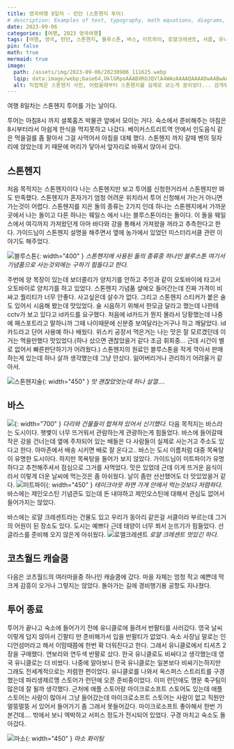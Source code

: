 ```yaml
---
title: 영국여행 8일차 - 런던 (스톤헨지 투어)
# description: Examples of text, typography, math equations, diagrams, flowcharts, pictures, videos, and more.
date: 2023-09-06
categories: [여행, 2023 영국여행]
tags: [여행, 영국, 런던, 스톤헨지, 블루스톤, 바스, 미트파이, 로얄크레센트, 서클, 유니클로, 마소, 마이크로소프트]
pin: false
math: true
mermaid: true
image:
  path: /assets/img/2023-09-06/20230906_111625.webp
  lqip: data:image/webp;base64,UklGRpoAAABXRUJQVlA4WAoAAAAQAAAADwAABwAAQUxQSDIAAAARL0AmbZurmr57yyIiqE8oiG0bejIYEQTgqiDA9vqnsUSI6H+oAERp2HZ65qP/VIAWAFZQOCBCAAAA8AEAnQEqEAAIAAVAfCWkAALp8sF8rgRgAP7o9FDvMCkMde9PK7euH5M1m6VWoDXf2FkP3BqV0ZYbO6NA/VFIAAAA
  alt: 직접찍은 스톤헨지 사진, 어렸을때부터 스톤헨지를 실제로 보는게 꿈이었다... 감개무량하다
---
```


여행 8일차는 스톤헨지 투어를 가는 날이다.

투어는 아침8시 까지 셜록홈즈 박물관 앞에서 모이는 거다. 숙소에서 준비해주는 아침은 8시부터라서 아쉽게 한식을 먹지못하고 나갔다.
베이커스트리트역 안에서 인도음식 같은 먹을걸를 좀 팔아서 그걸 사먹어서 아침을 대체 했다.
스톤헨지 까지 갈때 벤의 뒷자리에 앉았는데 키 때문에 머리가 닿아서 앞자리로 바꿔서 앉아서 갔다.

## 스톤헨지 
처음 목적지는 스톤헨지이다 나는 스톤헨지만 보고 투어를 신청한거라서 스톤헨지만 봐도 만족했다. 스톤헨지가 혼자가기 엄청 어려운 위치라서 투어 신청해서 가는거 아니면 가는것이 어렵다. 스톤헨지를 지은 돌의 종류는 2가지 인데 하나는 스톤헨지에서 가까운 곳에서 나는 돌이고 다른 하나는 웨일스 에서 나는 블루스톤이라는 돌이다. 이 돌을 웨일스에서 여긱까지 가져왔던게 아마 바다와 강을 통해서 가져왔을 꺼라고 추측한다고 한다. 가이드님이 스톤헨지 설명을 해주면서 옆에 농가에서 있었던 미스터리서클 관련 이야기도 해주었다.

![블루스톤](/assets/img/2023-09-06/20230906_113707.webp){: width="400" }
_스톤헨지에 사용된 돌의 종류중 하나인 블루스톤 여기서 기념품으로 사는것외에는 구하기 힘들다고 한다._


​주번에 양 목장이 있는데 보더콜리가 양치기를 안하고 주인과 같이 오토바이에 타고서 오토바이로 양치기를 하고 있었다. 
스톤헨지 기념품 샾에오 들어간는데 진짜 가격이 비싸고 퀄리티가 너무 안좋다. 사고싶은데 살수가 없다. 그리고 스톤헨지 스티커가 붙은 술도 있어서 시음해 봤는데 맛있었다.
술 시음하기 위해서 한모금 달라고 했는데 나한테 cctv가 보고 있다고 id카드를 요구했다. 처음에 id카드가 뭔지 몰라서 당황했는데 나중에 패스포트라고 말하니까 그때 나이때문에 신분증 보여달라는거구나 하고 깨달았다. id카드라고 단어 사용예 하나 배웠다.
위스키 공장서 먹은거는 나는 맛은 잘 모르겠던데 이거는 먹을만했다 맛있었다.(하나 샀으면 괜찮았을거 같다 조금 휘회중... 근데 시간이 별로 없어서 빠른판단하기가 어려웠다.) 스톤헨지의 원료인 블루스톤을 작게 깍아서 판매하는게 있는데 하나 살까 생각했는데 그냥 안샀다. 잃어버리거나 관리하기 어려울거 같아서.

![스톤헨지술](/assets/img/2023-09-06/20230906_113507.webp){: width="450" }
_맛 괜찮았엇는데 하나 살껄...._
​
## 바스
![](/assets/img/2023-09-06/20230906_125424.webp){: width="700" }
_다리와 건물들이 합쳐져 있어서 신기했다._
다음 목적지는 바스라는 도시이다. 햇볓이 너무 뜨거워서 관람하는게 관광하는게 힘들었다. 바스에 들어갈때 작은 강을 건너는데 옆에 주차되어 있는 배들은 다 사람들이 실제로 사는거고 주소도 있다고 한다. 아마존에서 배송 시키면 배로 잘 온다고.. 바스는 도시 이름처럼 대중 목욕탕이 유명한 도시이다. 하지만 목욕탕을 들어가 보지 않았다. 가이드님이 미트파이가 유명하다고 추천해주셔서 점심으로 그거를 사먹었다. 맛은 있었데 근데 이게 뜨거운 음식이라서 이렇게 더운 날씨에 먹는것은 좀 아쉬웠다. 날이 좀만 선선했어도 더 맛있었을거 같다.
![미트파이](/assets/img/2023-09-06/20230906_131841.webp){: width="450" }
_테이크아웃 하면 가게 안에서 먹는것보다 저렴하다._
바스에는 제인오스틴 기념관도 있는데 돈 내야하고 제인오스틴에 대해서 관심도 없어서 들어가지는 않았다. 

바스에는 로얄 크레센트라는 건물도 있고 우리가 동아리 같은걸 서클이라 부르는데 그거의 어원이 된 장소도 있다. 도시는 예쁘다 근데 태양이 너무 쬐서 눈뜨기가 힘들었다. 선글라스를 준비해 오지 않은게 아쉬웠다. 
![로앨크레센트](/assets/img/2023-09-06/20230906_140807.webp)
_로얄 크레센트 멋있긴 하다._
​
## 코츠월드 캐슬쿰
다음은 코츠월드의 여러마을중 하나인 캐슬쿰에 갔다. 마을 자체는 엄청 작고 예쁜데 막 크게 감흥이 오거나 그렇지는 않았다. 돌아가는 길에 경비행기용 공항도 지나쳤다.
​
## 투어 종료
투어가 끝나고 숙소에 들어가기 전에 유니클로에 들려서 반팔티를 사러갔다. 영국 날씨 이렇게 덥지 않아서 긴팔티 만 준비해가서 입을 반팔티가 없었다. 숙소 사장님 말로는 인디언섬머라고 해서 이맘때쯤에 한번 확 더워진다고 한다. 그래서 유니클로에서 티셔츠 2장을 구매했다. 연보라와 연두색 반팔로 샀다. 한국 유니클로도 비싸다고 생각했는데 영국 유니클로는 더 비쌌다. 나중에 알아보니 한국 유니클로는 일본보다 비싸기는하지만 그래도 전세계적으로는 저렴한 편이었다. 유니클로를 나와서 옥스퍼스 스트리트를 구경 했는데 파리생제르맹 스토어가 런던에 오픈 준비중이었다. 이미 런던에도 명문 축구팀이 많은데 잘 될까 생각했다. 근처에 애플 스토어랑 마이크로소프트 스토어도 있는데 애플 스토어는 사람이 많아서 그냥 들어갔는데 마이크로소프트 스토어는 사람이 없고 직원만 멀뚱멀뚱 서 있어서 들어가기 좀 그래서 못들어갔다. 마이크로소프트 좋아해서 한번 가본건데.... 밖에서 보니 엑박하고 서피스 정도가 전시되어 있었다. 구경 마치고 숙소도 돌아갔다.

![마소](/assets/img/2023-09-06/20230906_193356.webp){: width="450" }
_마소 화이팅_
